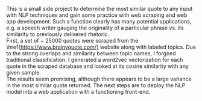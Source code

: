 This is a small side project to determine the most similar quote to any input with NLP techniques and gain some practice with web scraping and web app development. 
Such a function clearly has many potential applications, e.g. a speech writer gauging the originality of a particular phrase vs. its similarity to previously delivered rhetoric.  
First, a set of ~ 25000 quotes were scraped from the \href{https://www.brainyquote.com/} website along with labeled topics. 
Due to the strong overlaps and similarity between topic names, I forgoed traditional classification.
I generated a word2vec vectorization for each quote in the scraped database and looked at its cosine similarity with any given sample.  
The results seem promising, although there appears to be a large variance in the most similar quote returned. 
The next steps are to deploy the NLP model into a web application with a functioning front-end. 
